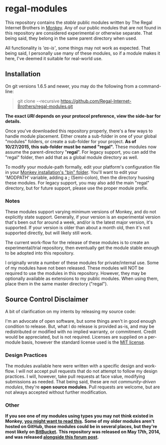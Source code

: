 regal-modules
=======

This repository contains the *stable* public modules written by The Regal Internet Brothers in [Monkey](https://github.com/blitz-research/monkey). Any of our public modules that are not found in this repository are considered experimental or otherwise separate. That being said, they belong in the same parent directory when used.

All functionality is *'as-is'*, some things may not work as expected. That being said, I personally use many of these modules, so if a module makes it here, I've deemed it suitable for real-world use.

## Installation
On git versions 1.6.5 and newer, you may do the following from a command-line:
> git clone --recursive https://github.com/Regal-Internet-Brothers/regal-modules.git

**The exact *URI* depends on your protocol preference, view the side-bar for details.**

Once you've downloaded this repository properly, there's a few ways to handle module placement. Either create a sub-folder in one of your global "modules" folders, or create a sub-folder for your project. **As of 10/27/2015, this sub-folder must be named "regal".** These modules now assume the parent-directory "**regal**". For legacy support, you can add the "regal" folder, then add that as a global module directory as well.

To modify your module-path formally, edit your platform's configuration file in your [Monkey installation's "bin" folder](https://github.com/blitz-research/monkey/tree/develop/bin). You'll want to edit your 'MODPATH' variable, adding a **;** (Semi-colon), then the directory huosing these modules. For legacy support, you may also add the main "regal" directory, but for future support, please use the proper module prefix.

### Notes

These modules support varying minimum versions of Monkey, and do not explicitly state support. Generally, if your version is an experimental version that's been out for around a week, and/or is the latest major version, it's supported. If your version is older than about a month old, then it's not supported directly, but will likely still work.

The current work-flow for the release of these modules is to create an experimental/trial repository, then eventually get the module stable enough to be adopted into this repository.

I originally wrote a number of these modules for private/internal use. Some of my modules have not been released. These modules will NOT be required to use the modules in this repository. However, they may be optionally available as extensions to my public modules. When using them, place them in the same master directory ("regal").

## Source Control Disclaimer

A bit of clarification on my intents by releasing my source code:

I'm an advocate of open software, but some things aren't in good enough condition to release. But, what I do release is provided as-is, and may be redistributed or modified with no implied warranty, or commitment. Credit would be appreciated, but is not required. Licenses are supplied on a per-module basis, however the standard license used is the [MIT license](https://en.wikipedia.org/wiki/MIT_License).

### Design Practices

The modules available here were written with a specific design and work-flow. I will not accept pull requests that do not attempt to follow my design practices. I will, however, take pull requests at face value, modifying submissions as needed. That being said, these are not *community-driven modules*, they're **open source modules**. Pull requests are welcome, but are not always accepted without further modification.

### Other

**If you see one of my modules using types you may not think existed in Monkey, [you might want to read this](https://github.com/Regal-Internet-Brothers/typetool/blob/master/README.md).**
**Some of my older modules aren't hosted on GitHub, those modules could be in several places, but they're most likely on [BitBucket](https://bitbucket.org/ImmutableOctet).**
**This repository was released on May 17th, 2014, and was released [alongside this forum post](http://www.monkey-x.com/Community/posts.php?topic=8506&post=93769).**

